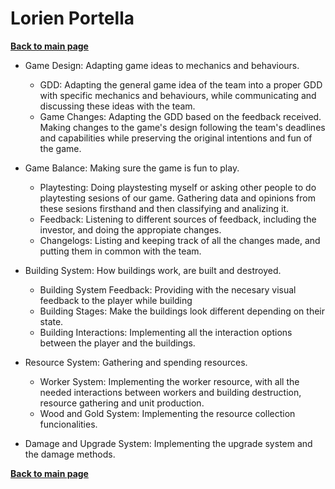 # Lorien Portella
**[Back to main page](https://lazyfoxstudio.github.io/Project-2/)**

- Game Design: Adapting game ideas to mechanics and behaviours.
  - GDD: Adapting the general game idea of the team into a proper GDD with specific mechanics and behaviours, while communicating and discussing these ideas with the team.
  - Game Changes: Adapting the GDD based on the feedback received. Making changes to the game's design following the team's deadlines and capabilities while preserving the original intentions and fun of the game.
  
- Game Balance: Making sure the game is fun to play.
  - Playtesting: Doing playstesting myself or asking other people to do playtesting sesions of our game. Gathering data and opinions from these sesions firsthand and then classifying and analizing it.
  - Feedback: Listening to different sources of feedback, including the investor, and doing the appropiate changes.
  - Changelogs: Listing and keeping track of all the changes made, and putting them in common with the team.

- Building System: How buildings work, are built and destroyed.
  - Building System Feedback: Providing with the necesary visual feedback to the player while building
  - Building Stages: Make the buildings look different depending on their state.
  - Building Interactions: Implementing all the interaction options between the player and the buildings.

- Resource System: Gathering and spending resources.
  - Worker System: Implementing the worker resource, with all the needed interactions between workers and building destruction, resource gathering and unit production.
  - Wood and Gold System: Implementing the resource collection funcionalities.

- Damage and Upgrade System: Implementing the upgrade system and the damage methods.

**[Back to main page](https://lazyfoxstudio.github.io/Project-2/)**
